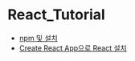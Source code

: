 # React_Tutorial

- [npm 및 설치](/contents/2023-12/2023-12-05.md)
- [Create React App으로 React 설치](/contents/2023-12/2023-12-07.md)
